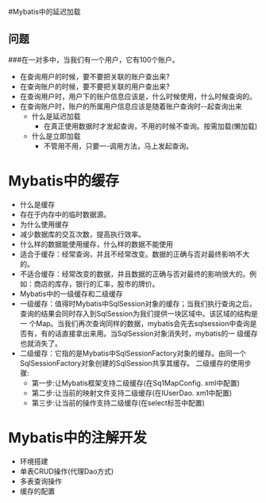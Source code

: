 #Mybatis中的延迟加载
## 问题
###在一对多中，当我们有一个用户，它有100个账户。
- 在查询用户的时候，要不要把关联的账户查出来?
- 在查询账户的时候，要不要把关联的用户查出来?
- 在查询用户时，用户下的账户信息应该是，什么时候使用，什么时候查询的。
- 在查询账户时，账户的所属用户信息应该是随着账户查询时--起查询出来
  - 什么是延迟加载
     - 在真正使用数据时才发起查询，不用的时候不查询。按需加载(懒加载)
  - 什么是立即加载
     - 不管用不用，只要一-调用方法，马上发起查询。

# Mybatis中的缓存
- 什么是缓存
 - 存在于内存中的临时数据源。
- 为什么使用缓存
 - 减少数据库的交互次数，提高执行效率。
- 什么样的数据能使用缓存，什么样的数据不能使用
 - 适合于缓存：经常查询，并且不经常改变。数据的正确与否对最终影响不大的。
 - 不适合缓存：经常改变的数据，并且数据的正确与否对最终的影响很大的。例如：商店的库存，银行的汇率，股市的牌价。
- Mybatis中的一级缓存和二级缓存
 - 一级缓存：值得时Mybatis中SqlSession对象的缓存；当我们执行查询之后，查询的结果会同时存入到SqlSession为我们提供一块区域中。该区域的结构是一			个Map。当我们再次查询同样的数据，mybatis会先去sqlsession中查询是否有，有的话直接拿出来用。当SqlSession对象消失时，mybatis的一			级缓存也就消失了。
 - 二级缓存：它指的是Mybatis中SqlSessionFactory对象的缓存。由同一个SqlSessionFactory对象创建的SqlSession共享其缓存。
	二级缓存的使用步骤:
	 - 第一步:让Mybatis框架支持二级缓存(在Sq1MapConfig. xml中配置)
	 - 第二步:让当前的映射文件支持二级缓存(在IUserDao. xm1中配置)
	 - 第三步:让当前的操作支持二级缓存(在select标签中配置)


# Mybatis中的注解开发
- 环境搭建
- 单表CRUD操作(代理Dao方式)
- 多表查询操作
- 缓存的配置
